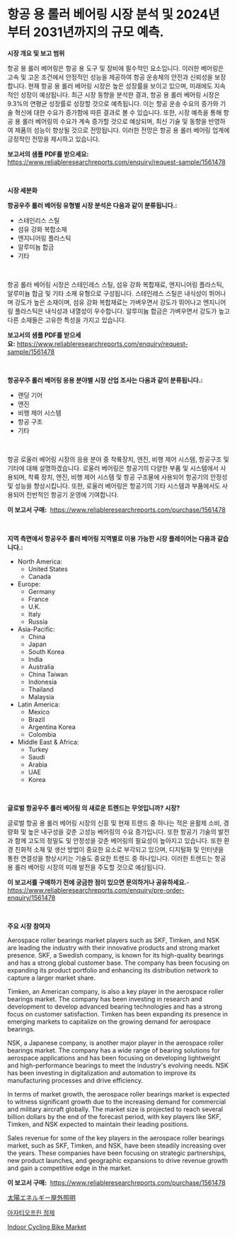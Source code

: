 <p><h1>항공 용 롤러 베어링 시장 분석 및 2024년부터 2031년까지의 규모 예측.</h1></p><p><strong>시장 개요 및 보고 범위</strong></p>
<p><p>항공 용 롤러 베어링은 항공 용 도구 및 장비에 필수적인 요소입니다. 이러한 베어링은 고속 및 고온 조건에서 안정적인 성능을 제공하여 항공 운송체의 안전과 신뢰성을 보장합니다. 현재 항공 용 롤러 베어링 시장은 높은 성장률을 보이고 있으며, 미래에도 지속적인 성장이 예상됩니다. 최근 시장 동향을 분석한 결과, 항공 용 롤러 베어링 시장은 9.3%의 연평균 성장률로 성장할 것으로 예측됩니다. 이는 항공 운송 수요의 증가와 기술 혁신에 대한 수요가 증가함에 따른 결과로 볼 수 있습니다. 또한, 시장 예측을 통해 항공 용 롤러 베어링의 수요가 계속 증가할 것으로 예상되며, 최신 기술 및 동향을 반영하여 제품의 성능이 향상될 것으로 전망됩니다. 이러한 전망은 항공 용 롤러 베어링 업계에 긍정적인 전망을 제시하고 있습니다.</p></p>
<p><strong>보고서의 샘플 PDF를 받으세요:</strong> <a href="https://www.reliableresearchreports.com/enquiry/request-sample/1561478">https://www.reliableresearchreports.com/enquiry/request-sample/1561478</a></p>
<p>&nbsp;</p>
<p><strong>시장 세분화</strong></p>
<p><strong>항공우주 롤러 베어링 유형별 시장 분석은 다음과 같이 분류됩니다.:</strong></p>
<p><ul><li>스테인리스 스틸</li><li>섬유 강화 복합소재</li><li>엔지니어링 플라스틱</li><li>알루미늄 합금</li><li>기타</li></ul></p>
<p>&nbsp;</p>
<p><p>항공 롤러 베어링 시장은 스테인레스 스틸, 섬유 강화 복합재료, 엔지니어링 플라스틱, 알루미늄 합금 및 기타 소재 유형으로 구성됩니다. 스테인레스 스틸은 내식성이 뛰어나며 강도가 높은 소재이며, 섬유 강화 복합재료는 가벼우면서 강도가 뛰어나고 엔지니어링 플라스틱은 내식성과 내열성이 우수합니다. 알루미늄 합금은 가벼우면서 강도가 높고 다른 소재들은 고유한 특성을 가지고 있습니다.</p></p>
<p><strong>보고서의 샘플 PDF를 받으세요:</strong>&nbsp;<a href="https://www.reliableresearchreports.com/enquiry/request-sample/1561478">https://www.reliableresearchreports.com/enquiry/request-sample/1561478</a></p>
<p>&nbsp;</p>
<p><strong> 항공우주 롤러 베어링 응용 분야별 시장 산업 조사는 다음과 같이 분류됩니다.:</strong></p>
<p><ul><li>랜딩 기어</li><li>엔진</li><li>비행 제어 시스템</li><li>항공 구조</li><li>기타</li></ul></p>
<p>&nbsp;</p>
<p><p>항공 로울러 베어링 시장의 응용 분야 중 착륙장치, 엔진, 비행 제어 시스템, 항공구조 및 기타에 대해 설명하겠습니다. 로울러 베어링은 항공기의 다양한 부품 및 시스템에서 사용되며, 착륙 장치, 엔진, 비행 제어 시스템 및 항공 구조물에 사용되어 항공기의 안정성 및 성능을 향상시킵니다. 또한, 로울러 베어링은 항공기의 기타 시스템과 부품에서도 사용되어 전반적인 항공기 운영에 기여합니다.</p></p>
<p><strong>이 보고서 구매:</strong>&nbsp; <a href="https://www.reliableresearchreports.com/purchase/1561478">https://www.reliableresearchreports.com/purchase/1561478</a></p>
<p>&nbsp;</p>
<p><strong>지역 측면에서 항공우주 롤러 베어링 지역별로 이용 가능한 시장 플레이어는 다음과 같습니다.:</strong></p>
<p><ul>
    <li>
        North America:
        <ul>
            <li>United States</li>
            <li>Canada</li>
        </ul>
    </li>
    <li>
        Europe:
        <ul>
            <li>Germany</li>
            <li>France</li>
            <li>U.K.</li>
            <li>Italy</li>
            <li>Russia</li>
        </ul>
    </li>
    <li>
        Asia-Pacific:
        <ul>
            <li>China</li>
            <li>Japan</li>
            <li>South Korea</li>
            <li>India</li>
            <li>Australia</li>
            <li>China Taiwan</li>
            <li>Indonesia</li>
            <li>Thailand</li>
            <li>Malaysia</li>
        </ul>
    </li>
    <li>
        Latin America:
        <ul>
            <li>Mexico</li>
            <li>Brazil</li>
            <li>Argentina Korea</li>
            <li>Colombia</li>
        </ul>
    </li>
    <li>
        Middle East & Africa:
        <ul>
            <li>Turkey</li>
            <li>Saudi</li>
            <li>Arabia</li>
            <li>UAE</li>
            <li>Korea</li>
        </ul>
    </li>
    </ul></p>
<p>&nbsp;</p>
<p><strong>글로벌 항공우주 롤러 베어링 의 새로운 트렌드는 무엇입니까? 시장?</strong></p>
<p><p>글로벌 항공 용 롤러 베어링 시장의 신흥 및 현재 트렌드 중 하나는 적은 윤활제 소비, 경량화 및 높은 내구성을 갖춘 고성능 베어링의 수요 증가입니다. 또한 항공기 기술의 발전과 함께 고도의 정밀도 및 안정성을 갖춘 베어링의 필요성이 높아지고 있습니다. 또한 환경 친화적 소재 및 생산 방법이 중요한 요소로 부각되고 있으며, 디지털화 및 인터넷을 통한 연결성을 향상시키는 기술도 중요한 트렌드 중 하나입니다. 이러한 트렌드는 항공 용 롤러 베어링 시장의 미래 발전을 주도할 것으로 예상됩니다.</p></p>
<p><strong>이 보고서를 구매하기 전에 궁금한 점이 있으면 문의하거나 공유하세요.</strong>- <a href="https://www.reliableresearchreports.com/enquiry/pre-order-enquiry/1561478">https://www.reliableresearchreports.com/enquiry/pre-order-enquiry/1561478</a></p>
<p>&nbsp;</p>
<p><strong>주요 시장 참여자</strong></p>
<p><p>Aerospace roller bearings market players such as SKF, Timken, and NSK are leading the industry with their innovative products and strong market presence. SKF, a Swedish company, is known for its high-quality bearings and has a strong global customer base. The company has been focusing on expanding its product portfolio and enhancing its distribution network to capture a larger market share.</p><p>Timken, an American company, is also a key player in the aerospace roller bearings market. The company has been investing in research and development to develop advanced bearing technologies and has a strong focus on customer satisfaction. Timken has been expanding its presence in emerging markets to capitalize on the growing demand for aerospace bearings.</p><p>NSK, a Japanese company, is another major player in the aerospace roller bearings market. The company has a wide range of bearing solutions for aerospace applications and has been focusing on developing lightweight and high-performance bearings to meet the industry's evolving needs. NSK has been investing in digitalization and automation to improve its manufacturing processes and drive efficiency.</p><p>In terms of market growth, the aerospace roller bearings market is expected to witness significant growth due to the increasing demand for commercial and military aircraft globally. The market size is projected to reach several billion dollars by the end of the forecast period, with key players like SKF, Timken, and NSK expected to maintain their leading positions.</p><p>Sales revenue for some of the key players in the aerospace roller bearings market, such as SKF, Timken, and NSK, have been steadily increasing over the years. These companies have been focusing on strategic partnerships, new product launches, and geographic expansions to drive revenue growth and gain a competitive edge in the market.</p></p>
<p><strong>이 보고서 구매:</strong>&nbsp;&nbsp;<a href="https://www.reliableresearchreports.com/purchase/1561478">https://www.reliableresearchreports.com/purchase/1561478</a></p>
<p><p><a href="https://github.com/oqoeusbvpadwjs08/Market-Research-Report-List-1/blob/main/19798446869.md">太陽エネルギー屋外照明</a></p><p><a href="https://medium.com/@derrickmafrks96745/%EC%95%84%EC%9E%90%ED%8B%B0%EC%98%A4%ED%94%84%EB%A6%B0-%EC%A0%95%EC%A0%9C-%EC%8B%9C%EC%9E%A5-%EA%B7%9C%EB%AA%A8-%EB%B0%8F-%EC%8B%9C%EC%9E%A5-%EB%8F%99%ED%96%A5-%EC%82%B0%EC%97%85-%EC%A0%84%EB%B0%98%EC%A0%81%EC%9D%B8-%EA%B0%9C%EC%9A%94-2024%EB%85%84%EB%B6%80%ED%84%B0-2031%EB%85%84-1031d6fccfd2">아자티오프린 정제</a></p><p><a href="https://github.com/RichRobinson5/Market-Research-Report-List-4/blob/main/indoor-cycling-bike-market.md">Indoor Cycling Bike Market</a></p></p>
